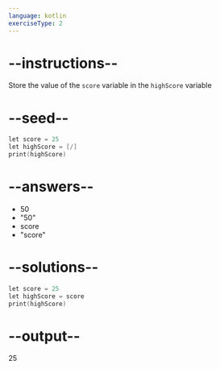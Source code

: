 ```yaml
---
language: kotlin
exerciseType: 2
---
```


# --instructions--

Store the value of the `score` variable in the `highScore` variable

# --seed--

```kotlin
let score = 25
let highScore = [/]
print(highScore)
```

# --answers--

- 50
- "50"
- score
- "score"

# --solutions--

```kotlin
let score = 25
let highScore = score
print(highScore)
```

# --output--

25
